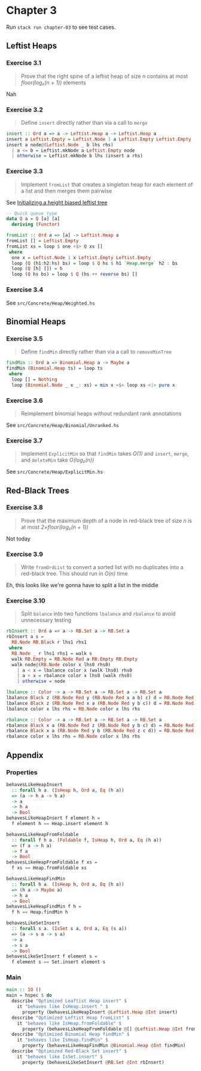 <!--
```haskell
{-# LANGUAGE DeriveFunctor #-}
{-# LANGUAGE ScopedTypeVariables #-}
{-# LANGUAGE TypeApplications #-}

module Main where

import Prelude

import Abstract.Heap (IsHeap)
import qualified Abstract.Heap as Heap
import Abstract.Set (IsSet)
import qualified Abstract.Set as Set
import qualified Concrete.Heap.Leftist as Leftist
import qualified Concrete.Heap.Binomial as Binomial
import qualified Concrete.Set.RedBlack as RB
import Concrete.Set.RedBlack (Color(..))
import Control.Applicative ((<|>))
import Test.Hspec
import Test.QuickCheck
```
-->

# Chapter 3

Run `stack run chapter-03` to see test cases.


## Leftist Heaps

### Exercise 3.1

> Prove that the right spine of a leftist heap of size _n_ contains at
> most _floor(log₂(n + 1))_  elements

Nah

### Exercise 3.2

> Define `insert` directly rather than via a call to `merge`

```haskell
insert :: Ord a => a -> Leftist.Heap a -> Leftist.Heap a
insert a Leftist.Empty = Leftist.Node 1 a Leftist.Empty Leftist.Empty
insert a node@(Leftist.Node _ b lhs rhs)
  | a <= b = Leftist.mkNode a Leftist.Empty node
  | otherwise = Leftist.mkNode b lhs (insert a rhs)
```

### Exercise 3.3

> Implement `fromList` that creates a singleton heap for each element of
> a list and then merges them pairwise

See [Initializing a height biased leftist tree](https://en.wikipedia.org/wiki/Leftist_tree#Initializing_a_height_biased_leftist_tree)

```haskell
-- Quick queue type
data Q a = Q [a] [a]
  deriving (Functor)

fromList :: Ord a => [a] -> Leftist.Heap a
fromList [] = Leftist.Empty
fromList xs = loop $ one <$> Q xs []
 where
  one x = Leftist.Node 1 x Leftist.Empty Leftist.Empty
  loop (Q (h1:h2:hs) bs) = loop $ Q hs $ h1 `Heap.merge` h2 : bs
  loop (Q [h] []) = h
  loop (Q hs bs) = loop $ Q (hs ++ reverse bs) []
```

### Exercise 3.4

See `src/Concrete/Heap/Weighted.hs`

## Binomial Heaps

### Exercise 3.5

> Define `findMin` directly rather than via a call to `removeMinTree`

```haskell
findMin :: Ord a => Binomial.Heap a -> Maybe a
findMin (Binomial.Heap ts) = loop ts
 where
  loop [] = Nothing
  loop (Binomial.Node _ x _: xs) = min x <$> loop xs <|> pure x
```

### Exercise 3.6

> Reimplement binomial heaps without redundant rank annotations

See `src/Concrete/Heap/Binomial/Unranked.hs`

### Exercise 3.7

> Implement `ExplicitMin` so that `findMin` takes _O(1)_ and
> `insert`, `merge`, and `deleteMin` take _O(log₂(n))_

See `src/Concrete/Heap/ExplicitMin.hs`

## Red-Black Trees

### Exercise 3.8

> Prove that the maximum depth of a node in red-black tree of size _n_
> is at most _2×floor(log₂(n + 1))_

Not today

### Exercise 3.9

> Write `fromOrdList` to convert a sorted list with no duplicates into
> a red-black tree. This should run in _O(n)_ time

Eh, this looks like we're gonna have to split a list in the middle

### Exercise 3.10

> Split `balance` into two functions `lbalance` and `rbalance` to
> avoid unnecessary testing

```haskell
rbInsert :: Ord a => a -> RB.Set a -> RB.Set a
rbInsert a s =
  RB.Node RB.Black r lhs1 rhs1
 where
  RB.Node _ r lhs1 rhs1 = walk s
  walk RB.Empty = RB.Node Red a RB.Empty RB.Empty
  walk node@(RB.Node color x lhs0 rhs0)
    | a < x = lbalance color x (walk lhs0) rhs0
    | a > x = rbalance color x lhs0 (walk rhs0)
    | otherwise = node

lbalance :: Color -> a -> RB.Set a -> RB.Set a -> RB.Set a
lbalance Black z (RB.Node Red y (RB.Node Red x a b) c) d = RB.Node Red y (RB.Node Black x a b) (RB.Node Black z c d)
lbalance Black z (RB.Node Red x a (RB.Node Red y b c)) d = RB.Node Red y (RB.Node Black x a b) (RB.Node Black z c d)
lbalance color x lhs rhs = RB.Node color x lhs rhs

rbalance :: Color -> a -> RB.Set a -> RB.Set a -> RB.Set a
rbalance Black x a (RB.Node Red z (RB.Node Red y b c) d) = RB.Node Red y (RB.Node Black x a b) (RB.Node Black z c d)
rbalance Black x a (RB.Node Red y b (RB.Node Red z c d)) = RB.Node Red y (RB.Node Black x a b) (RB.Node Black z c d)
rbalance color x lhs rhs = RB.Node color x lhs rhs
```

## Appendix

### Properties

```haskell
behavesLikeHeapInsert
  :: forall h a. (IsHeap h, Ord a, Eq (h a))
  => (a -> h a -> h a)
  -> a
  -> h a
  -> Bool
behavesLikeHeapInsert f element h =
  f element h == Heap.insert element h

behavesLikeHeapFromFoldable
  :: forall f h a. (Foldable f, IsHeap h, Ord a, Eq (h a))
  => (f a -> h a)
  -> f a
  -> Bool
behavesLikeHeapFromFoldable f xs =
  f xs == Heap.fromFoldable xs

behavesLikeHeapFindMin
  :: forall h a. (IsHeap h, Ord a, Eq (h a))
  => (h a -> Maybe a)
  -> h a
  -> Bool
behavesLikeHeapFindMin f h =
  f h == Heap.findMin h

behavesLikeSetInsert
  :: forall s a. (IsSet s a, Ord a, Eq (s a))
  => (a -> s a -> s a)
  -> a
  -> s a
  -> Bool
behavesLikeSetInsert f element s =
  f element s == Set.insert element s
```

### Main

```haskell
main :: IO ()
main = hspec $ do
  describe "Optimized Leaftist Heap insert" $
    it "behaves like IsHeap.insert " $
      property (behavesLikeHeapInsert @Leftist.Heap @Int insert)
  describe "Optimized Leftist Heap fromList" $
    it "behaves like IsHeap.fromFoldable" $
      property (behavesLikeHeapFromFoldable @[] @Leftist.Heap @Int fromList)
  describe "Optimized Binomial Heap findMin" $
    it "behaves like IsHeap.findMin" $
      property (behavesLikeHeapFindMin @Binomial.Heap @Int findMin)
  describe "Optimized Red-Black Set insert" $
    it "behaves like IsSet.insert" $
      property (behavesLikeSetInsert @RB.Set @Int rbInsert)
```

